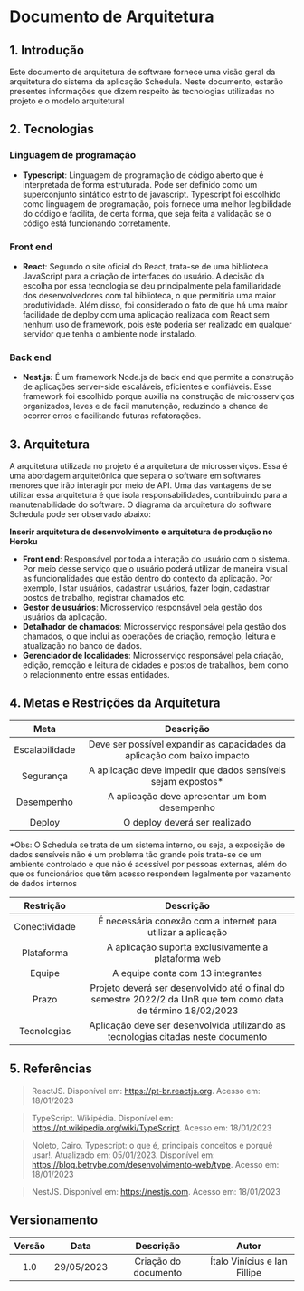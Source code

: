 # Documento de Arquitetura

## 1.  Introdução

Este documento de arquitetura de software fornece uma visão geral da arquitetura do sistema da aplicação Schedula. Neste documento, estarão presentes informações que dizem respeito às tecnologias utilizadas no projeto e o modelo arquitetural

## 2. Tecnologias

### Linguagem de programação

- **Typescript**: Linguagem de programação de código aberto que é interpretada de forma estruturada. Pode ser definido como um superconjunto sintático estrito de javascript. Typescript foi escolhido como linguagem de programação, pois fornece uma melhor legibilidade do código e facilita, de certa forma, que seja feita a validação se o código está funcionando corretamente.  

### Front end 

- **React**: Segundo o site oficial do React, trata-se de uma biblioteca JavaScript para a criação de interfaces do usuário. A decisão da escolha por essa tecnologia se deu principalmente pela familiaridade dos desenvolvedores com tal biblioteca, o que permitiria uma maior produtividade. Além disso, foi considerado o fato de que há uma maior facilidade de deploy com uma aplicação realizada com React sem nenhum uso de framework, pois este poderia ser realizado em qualquer servidor que tenha o ambiente node instalado. 

### Back end

- **Nest.js:** É um framework Node.js de back end que permite a construção de aplicações server-side escaláveis, eficientes e confiáveis. Esse framework foi escolhido porque auxilia na construção de microsserviços organizados, leves e de fácil manutenção, reduzindo a chance de ocorrer erros e facilitando futuras refatorações.


## 3. Arquitetura

A arquitetura utilizada no projeto é a arquitetura de microsserviços. Essa é uma abordagem arquitetônica que separa o software em softwares menores que irão interagir por meio de API. Uma das vantagens de se utilizar essa arquitetura é que isola responsabilidades, contribuindo para a manutenabilidade do software. O diagrama da arquitetura do software Schedula pode ser observado abaixo: 

**Inserir arquitetura de desenvolvimento e arquitetura de produção no Heroku**

- **Front end**: Responsável por toda a interação do usuário com o sistema. Por meio desse serviço que o usuário poderá utilizar de maneira visual as funcionalidades que estão dentro do contexto da aplicação. Por exemplo, listar usuários, cadastrar usuários, fazer login, cadastrar postos de trabalho, registrar chamados etc. 
- **Gestor de usuários**: Microsserviço responsável pela gestão dos usuários da aplicação. 
- **Detalhador de chamados**: Microsserviço responsável pela gestão dos chamados, o que inclui as operações de criação, remoção, leitura e atualização no banco de dados.  
- **Gerenciador de localidades**: Microsserviço responsável pela criação, edição, remoção e leitura de cidades e postos de trabalhos, bem como o relacionmento entre essas entidades.  


## 4. Metas e Restrições da Arquitetura 

| Meta | Descrição |
| :--: | :-------: |
| Escalabilidade | Deve ser possível expandir as capacidades da aplicação com baixo impacto |
| Segurança | A aplicação deve impedir que dados sensíveis sejam expostos* |
| Desempenho | A aplicação deve apresentar um bom desempenho |
| Deploy | O deploy deverá ser realizado |

*Obs: O Schedula se trata de um sistema interno, ou seja, a exposição de dados sensíveis não é um problema tão grande pois trata-se de um ambiente controlado e que não é acessível por pessoas externas, além do que os funcionários que têm acesso respondem legalmente por vazamento de dados internos

| Restrição | Descrição |
| :-------: | :-------: |
| Conectividade | É necessária conexão com a internet para utilizar a aplicação |
| Plataforma | A aplicação suporta exclusivamente a plataforma web |
| Equipe | A equipe conta com 13 integrantes |
| Prazo |  Projeto deverá ser desenvolvido até o final do semestre 2022/2 da UnB que tem como data de término 18/02/2023
| Tecnologias | Aplicação deve ser desenvolvida utilizando as tecnologias citadas neste documento |


## 5. Referências

> ReactJS. Disponível em: https://pt-br.reactjs.org. Acesso em: 18/01/2023

> TypeScript. Wikipédia. Disponível em: https://pt.wikipedia.org/wiki/TypeScript. Acesso em: 18/01/2023

> Noleto, Cairo. Typescript: o que é, principais conceitos e porquê usar!. Atualizado em: 05/01/2023. Disponível em: https://blog.betrybe.com/desenvolvimento-web/type. Acesso em: 18/01/2023

> NestJS. Disponível em: https://nestjs.com. Acesso em: 18/01/2023

## Versionamento


| Versão | Data | Descrição | Autor | 
| :--------: | :--------: | :--------: | :----:
| 1.0 | 29/05/2023 | Criação do documento | Ítalo Vinícius e Ian Fillipe|
